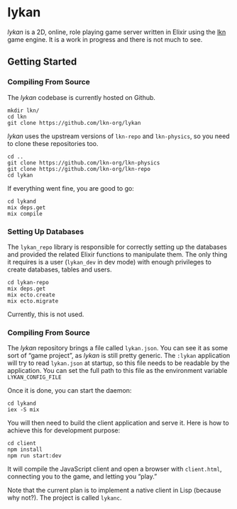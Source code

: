 # lykan

*lykan* is a 2D, online, role playing game server written in Elixir using the
[lkn](https://hex.pm/packages/lkn_core) game engine. It is a work in progress
and there is not much to see.

## Getting Started

### Compiling From Source

The *lykan* codebase is currently hosted on Github.

```
mkdir lkn/
cd lkn
git clone https://github.com/lkn-org/lykan
```

*lykan* uses the upstream versions of `lkn-repo` and `lkn-physics`, so
you need to clone these repositories too.

```
cd ..
git clone https://github.com/lkn-org/lkn-physics
git clone https://github.com/lkn-org/lkn-repo
cd lykan
```

If everything went fine, you are good to go:

```
cd lykand
mix deps.get
mix compile
```

### Setting Up Databases

The `lykan_repo` library is responsible for correctly setting up the databases
and provided the related Elixir functions to manipulate them. The only thing it
requires is a user (`lykan_dev` in dev mode) with enough privileges to create
databases, tables and users.

```
cd lykan-repo
mix deps.get
mix ecto.create
mix ecto.migrate
```

Currently, this is not used.

### Compiling From Source

The *lykan* repository brings a file called `lykan.json`. You can see it as some
sort of “game project”, as *lykan* is still pretty generic. The `:lykan`
application will try to read `lykan.json` at startup, so this file needs to be
readable by the application. You can set the full path to this file as the
environment variable `LYKAN_CONFIG_FILE`

Once it is done, you can start the daemon:

```
cd lykand
iex -S mix
```

You will then need to build the client application and serve it. Here is how
to achieve this for development purpose:

```
cd client
npm install
npm run start:dev
```

It will compile the JavaScript client and open a browser with `client.html`,
connecting you to the game, and letting you “play.”

Note that the current plan is to implement a native client in Lisp
(because why not?). The project is called `lykanc`.
